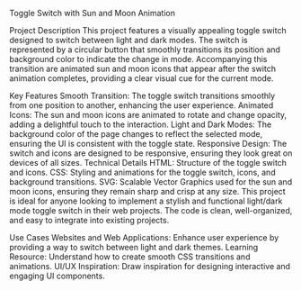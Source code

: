Toggle Switch with Sun and Moon Animation

Project Description
This project features a visually appealing toggle switch designed to switch between light and dark modes. The switch is represented by a circular button that smoothly transitions its position and background color to indicate the change in mode. Accompanying this transition are animated sun and moon icons that appear after the switch animation completes, providing a clear visual cue for the current mode.

Key Features
Smooth Transition: The toggle switch transitions smoothly from one position to another, enhancing the user experience.
Animated Icons: The sun and moon icons are animated to rotate and change opacity, adding a delightful touch to the interaction.
Light and Dark Modes: The background color of the page changes to reflect the selected mode, ensuring the UI is consistent with the toggle state.
Responsive Design: The switch and icons are designed to be responsive, ensuring they look great on devices of all sizes.
Technical Details
HTML: Structure of the toggle switch and icons.
CSS: Styling and animations for the toggle switch, icons, and background transitions.
SVG: Scalable Vector Graphics used for the sun and moon icons, ensuring they remain sharp and crisp at any size.
This project is ideal for anyone looking to implement a stylish and functional light/dark mode toggle switch in their web projects. The code is clean, well-organized, and easy to integrate into existing projects.

Use Cases
Websites and Web Applications: Enhance user experience by providing a way to switch between light and dark themes.
Learning Resource: Understand how to create smooth CSS transitions and animations.
UI/UX Inspiration: Draw inspiration for designing interactive and engaging UI components.
